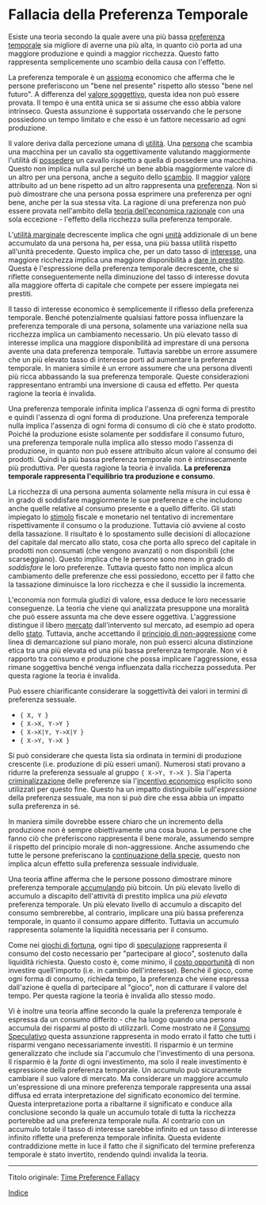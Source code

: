 # Fallacia della Preferenza Temporale



Esiste una teoria secondo la quale avere una più bassa [preferenza temporale](https://en.wikipedia.org/wiki/Time_preference) sia migliore di averne una più alta, in quanto ciò porta ad una maggiore produzione e quindi a maggior ricchezza. Questo fatto rappresenta semplicemente uno scambio della causa con l'effetto.

La preferenza temporale è un [assioma](https://it.wikipedia.org/wiki/Assioma_(matematica)) economico che afferma che le persone preferiscono un "bene nel presente" rispetto allo stesso "bene nel futuro". A differenza del [valore soggettivo](https://en.wikipedia.org/wiki/Subjective_theory_of_value), questa idea non può essere provata. Il tempo è una entità unica se si assume che esso abbia valore intrinseco. Questa assunzione è supportata osservando che le persone possiedono un tempo limitato e che esso è un fattore necessario ad ogni produzione.

Il valore deriva dalla percezione umana di [utilità](ch101-glossary.md#utilità). Una [persona](ch101-glossary.md#persona) che scambia una macchina per un cavallo sta oggettivamente valutando maggiormente l'utilità di [possedere](ch101-glossary.md#proprietario) un cavallo rispetto a quella di possedere una macchina. Questo non implica nulla sul perché un bene abbia maggiormente valore di un altro per una persona, anche a seguito dello [scambio](ch101-glossary.md#scambio-di-unità). Il maggior [valore](ch101-glossary.md#valore) attribuito ad un bene rispetto ad un altro rappresenta una [preferenza](https://en.wikipedia.org/wiki/Preference#Economics). Non si può dimostrare che una persona possa esprimere una preferenza per ogni bene, anche per la sua stessa vita. La ragione di una preferenza non può essere provata nell'ambito della [teoria dell'economica razionale](https://en.wikipedia.org/wiki/Catallactics) con una sola eccezione - l'effetto della ricchezza sulla preferenza temporale.

L'[utilità marginale](https://en.wikipedia.org/wiki/Marginal_utility) decrescente implica che ogni [unità](ch101-glossary.md#unità) addizionale di un bene accumulato da una persona ha, per essa, una più bassa utilità rispetto all'unità precedente. Questo implica che, per un dato tasso di [interesse](ch101-glossary.md#interesse), una maggiore ricchezza implica una maggiore disponibilità a [dare in prestito](ch101-glossary.md#dare-in-prestito---investire). Questa è l'espressione della preferenza temporale decrescente, che si riflette conseguentemente nella diminuzione del tasso di interesse dovuta alla maggiore offerta di capitale che compete per essere impiegata nei prestiti.

Il tasso di interesse economico è semplicemente il riflesso della preferenza temporale. Benché potenzialmente qualsiasi fattore possa influenzare la preferenza temporale di una persona, solamente una variazione nella sua ricchezza implica un cambiamento necessario. Un più elevato tasso di interesse implica una maggiore disponibilità ad imprestare di una persona avente una data preferenza temporale. Tuttavia sarebbe un errore assumere che un più elevato tasso di interesse porti ad aumentare la preferenza temporale. In maniera simile è un errore assumere che una persona diventi più ricca abbassando la sua preferenza temporale. Queste considerazioni rappresentano entrambi una inversione di causa ed effetto. Per questa ragione la teoria è invalida.

Una preferenza temporale infinita implica l'assenza di ogni forma di prestito e quindi l'assenza di ogni forma di produzione. Una preferenza temporale nulla implica l'assenza di ogni forma di consumo di ciò che è stato prodotto. Poiché la produzione esiste solamente per soddisfare il consumo futuro, una preferenza temporale nulla implica allo stesso modo l'assenza di produzione, in quanto non può essere attribuito alcun valore al consumo dei prodotti. Quindi la più bassa preferenza temporale non è intrinsecamente più produttiva. Per questa ragione la teoria è invalida. **La preferenza temporale rappresenta l'equilibrio tra produzione e consumo**.

La ricchezza di una persona aumenta solamente nella misura in cui essa è in grado di soddisfare maggiormente le sue preferenze e che includono anche quelle relative al consumo presente e a quello differito. Gli stati impiegato lo [stimolo](https://it.wikipedia.org/wiki/Stimulus) fiscale e monetario nel tentativo di incrementare rispettivamente il consumo o la produzione. Tuttavia ciò avviene al costo della tassazione. Il risultato è lo spostamento sulle decisioni di allocazione del capitale dal mercato allo stato, cosa che porta allo spreco del capitale in prodotti non consumati (che vengono avanzati) o non disponibili (che scarseggiano). Questo implica che le persone sono meno in grado di _soddisfare_ le loro preferenze. Tuttavia questo fatto non implica alcun cambiamento delle preferenze che essi possiedono, eccetto per il fatto che la tassazione diminuisce la loro ricchezza e che il sussidio la incrementa.

L'economia non formula giudizi di valore, essa deduce le loro necessarie conseguenze. La teoria che viene qui analizzata presuppone una moralità che può essere assunta ma che deve essere oggettiva. L'aggressione distingue il libero [mercato](ch101-glossary.md#mercato) dall'intervento sul mercato, ad esempio ad opera dello [stato](ch101-glossary.md#stato). Tuttavia, anche accettando il [principio di non-aggressione](https://en.wikipedia.org/wiki/Non-aggression_principle) come linea di demarcazione sul piano morale, non può esserci alcuna distinzione etica tra una più elevata ed una più bassa preferenza temporale. Non vi è rapporto tra consumo e produzione che possa implicare l'aggressione, essa rimane soggettiva benché venga influenzata dalla ricchezza posseduta. Per questa ragione la teoria è invalida.

Può essere chiarificante considerare la soggettività dei valori in termini di preferenza sessuale.

- `{ X, Y }`
- `{ X->X, Y->Y }`
- `{ X->X|Y, Y->X|Y }`
- `{ X->Y, Y->X }`

Si può considerare che questa lista sia ordinata in termini di produzione crescente (i.e. produzione di più esseri umani). Numerosi stati provano a ridurre la preferenza sessuale al gruppo `{ X->Y, Y->X }`. Sia l'aperta [criminalizzazione](https://it.wikipedia.org/wiki/Diritti_LGBT_nel_mondo) delle preferenze sia l'[incentivo economico](https://en.wikipedia.org/wiki/Marriage_promotion) esplicito sono utilizzati per questo fine. Questo ha un impatto distinguibile sull'_espressione_ della preferenza sessuale, ma non si può dire che essa abbia un impatto sulla preferenza in sé.

In maniera simile dovrebbe essere chiaro che un incremento della produzione non è sempre obiettivamente una cosa buona. Le persone che fanno ciò che preferiscono rappresenta il bene morale, assumendo sempre il rispetto del principio morale di non-aggressione. Anche assumendo che tutte le persone preferiscano la [continuazione della specie](https://futurism.com/in-order-to-ensure-human-survival-we-must-become-a-multi-planetary-species), questo non implica alcun effetto sulla preferenza sessuale individuale.

Una teoria affine afferma che le persone possono dimostrare minore preferenza temporale [accumulando](ch101-glossary.md#accumulare) più bitcoin. Un più elevato livello di accumulo a discapito dell'attività di prestito implica una _più elevata_ preferenza temporale. Un più elevato livello di accumulo a discapito del consumo sembrerebbe, al contrario, implicare una più bassa preferenza temporale, in quanto il consumo appare differito. Tuttavia un accumulo rappresenta solamente la liquidità necessaria per il consumo.

Come nei [giochi di fortuna](https://en.wikipedia.org/wiki/Game_of_chance), ogni tipo di [speculazione](ch101-glossary.md#speculare) rappresenta il consumo del costo necessario per "partecipare al gioco", sostenuto dalla liquidità richiesta. Questo costo è, come minimo, il [costo opportunità](https://it.wikipedia.org/wiki/Costo_opportunit%C3%A0) di non investire quell'importo (i.e. in cambio dell'interesse). Benché il gioco, come ogni forma di consumo, richieda tempo, la preferenza che viene espressa dall'azione è quella di partecipare al "gioco", non di catturare il valore del tempo. Per questa ragione la teoria è invalida allo stesso modo.

Vi è inoltre una teoria affine secondo la quale la preferenza temporale è espressa da un consumo differito - che ha luogo quando una persona accumula dei risparmi al posto di utilizzarli. Come mostrato ne il [Consumo Speculativo](ch092-speculative-consumption.md) questa assunzione rappresenta in modo errato il fatto che tutti i risparmi vengano necessariamente investiti.  Il risparmio è un termine generalizzato che include sia l'accumulo che l'investimento di una persona. Il risparmio è la _fonte_ di ogni investimento, ma solo il reale investimento è espressione della preferenza temporale. Un accumulo può sicuramente cambiare il suo valore di mercato. Ma considerare un maggiore accumulo un'espressione di una minore preferenza temporale rappresenta una assai diffusa ed errata interpretazione del significato economico del termine. Questa interpretazione porta a ribaltarne il significato e conduce alla conclusione secondo la quale un accumulo totale di tutta la ricchezza porterebbe ad una preferenza temporale nulla. Al contrario con un accumulo totale il tasso di interesse sarebbe infinito ed un tasso di interesse infinito riflette una preferenza temporale infinita. Questa evidente contraddizione mette in luce il fatto che il significato del termine preferenza temporale è stato invertito, rendendo quindi invalida la teoria.

---

Titolo originale: [Time Preference Fallacy](https://github.com/libbitcoin/libbitcoin-system/wiki/Time-Preference-Fallacy)

[Indice](/README.md)

